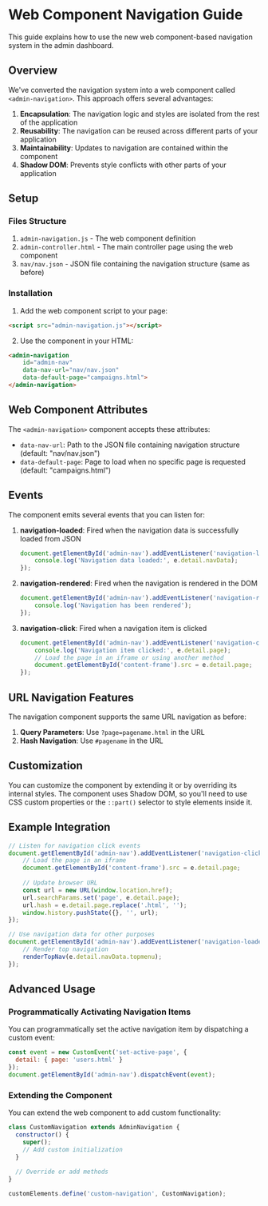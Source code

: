 # Web Component Navigation Guide

This guide explains how to use the new web component-based navigation system in the admin dashboard.

## Overview

We've converted the navigation system into a web component called `<admin-navigation>`. This approach offers several advantages:

1. **Encapsulation**: The navigation logic and styles are isolated from the rest of the application
2. **Reusability**: The navigation can be reused across different parts of your application
3. **Maintainability**: Updates to navigation are contained within the component
4. **Shadow DOM**: Prevents style conflicts with other parts of your application

## Setup

### Files Structure

1. `admin-navigation.js` - The web component definition
2. `admin-controller.html` - The main controller page using the web component
3. `nav/nav.json` - JSON file containing the navigation structure (same as before)

### Installation

1. Add the web component script to your page:

```html
<script src="admin-navigation.js"></script>
```

2. Use the component in your HTML:

```html
<admin-navigation 
    id="admin-nav" 
    data-nav-url="nav/nav.json" 
    data-default-page="campaigns.html">
</admin-navigation>
```

## Web Component Attributes

The `<admin-navigation>` component accepts these attributes:

- `data-nav-url`: Path to the JSON file containing navigation structure (default: "nav/nav.json")
- `data-default-page`: Page to load when no specific page is requested (default: "campaigns.html")

## Events

The component emits several events that you can listen for:

1. **navigation-loaded**: Fired when the navigation data is successfully loaded from JSON
   ```javascript
   document.getElementById('admin-nav').addEventListener('navigation-loaded', (e) => {
       console.log('Navigation data loaded:', e.detail.navData);
   });
   ```

2. **navigation-rendered**: Fired when the navigation is rendered in the DOM
   ```javascript
   document.getElementById('admin-nav').addEventListener('navigation-rendered', () => {
       console.log('Navigation has been rendered');
   });
   ```

3. **navigation-click**: Fired when a navigation item is clicked
   ```javascript
   document.getElementById('admin-nav').addEventListener('navigation-click', (e) => {
       console.log('Navigation item clicked:', e.detail.page);
       // Load the page in an iframe or using another method
       document.getElementById('content-frame').src = e.detail.page;
   });
   ```

## URL Navigation Features

The navigation component supports the same URL navigation as before:

1. **Query Parameters**: Use `?page=pagename.html` in the URL
2. **Hash Navigation**: Use `#pagename` in the URL

## Customization

You can customize the component by extending it or by overriding its internal styles. The component uses Shadow DOM, so you'll need to use CSS custom properties or the `::part()` selector to style elements inside it.

## Example Integration

```javascript
// Listen for navigation click events
document.getElementById('admin-nav').addEventListener('navigation-click', (e) => {
    // Load the page in an iframe
    document.getElementById('content-frame').src = e.detail.page;
    
    // Update browser URL
    const url = new URL(window.location.href);
    url.searchParams.set('page', e.detail.page);
    url.hash = e.detail.page.replace('.html', '');
    window.history.pushState({}, '', url);
});

// Use navigation data for other purposes
document.getElementById('admin-nav').addEventListener('navigation-loaded', (e) => {
    // Render top navigation
    renderTopNav(e.detail.navData.topmenu);
});
```

## Advanced Usage

### Programmatically Activating Navigation Items

You can programmatically set the active navigation item by dispatching a custom event:

```javascript
const event = new CustomEvent('set-active-page', { 
  detail: { page: 'users.html' } 
});
document.getElementById('admin-nav').dispatchEvent(event);
```

### Extending the Component

You can extend the web component to add custom functionality:

```javascript
class CustomNavigation extends AdminNavigation {
  constructor() {
    super();
    // Add custom initialization
  }
  
  // Override or add methods
}

customElements.define('custom-navigation', CustomNavigation);
```
